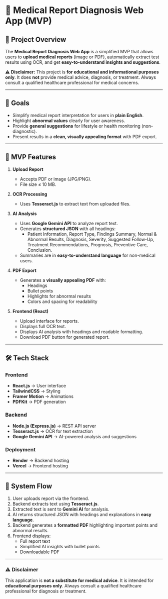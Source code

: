 # 🧾 Medical Report Diagnosis Web App (MVP)

## 📌 Project Overview
The **Medical Report Diagnosis Web App** is a simplified MVP that allows users to **upload medical reports** (image or PDF), automatically extract test results using OCR, and get **easy-to-understand insights and suggestions**.  

⚠️ **Disclaimer:** This project is **for educational and informational purposes only**. It does **not** provide medical advice, diagnosis, or treatment. Always consult a qualified healthcare professional for medical concerns.  

---

## 🎯 Goals
- Simplify medical report interpretation for users in **plain English**.  
- Highlight **abnormal values** clearly for user awareness.  
- Provide **general suggestions** for lifestyle or health monitoring (non-diagnostic).  
- Present results in a **clean, visually appealing format** with PDF export.  

---

## 🚀 MVP Features
1. **Upload Report**
   - Accepts PDF or image (JPG/PNG).  
   - File size ≤ 10 MB.  

2. **OCR Processing**
   - Uses **Tesseract.js** to extract text from uploaded files.  

3. **AI Analysis**
   - Uses **Google Gemini API** to analyze report text.  
   - Generates **structured JSON** with all headings:
     - Patient Information, Report Type, Findings Summary, Normal & Abnormal Results, Diagnosis, Severity, Suggested Follow-Up, Treatment Recommendations, Prognosis, Preventive Care, Conclusion.  
   - Summaries are in **easy-to-understand language** for non-medical users.  

4. **PDF Export**
   - Generates a **visually appealing PDF** with:
     - Headings
     - Bullet points
     - Highlights for abnormal results
     - Colors and spacing for readability

5. **Frontend (React)**
   - Upload interface for reports.  
   - Displays full OCR text.  
   - Displays AI analysis with headings and readable formatting.  
   - Download PDF button for generated report.  

---

## 🛠️ Tech Stack

### Frontend
- **React.js** → User interface  
- **TailwindCSS** → Styling  
- **Framer Motion** → Animations  
- **PDFKit** → PDF generation  

### Backend
- **Node.js (Express.js)** → REST API server  
- **Tesseract.js** → OCR for text extraction  
- **Google Gemini API** → AI-powered analysis and suggestions  

### Deployment
- **Render** → Backend hosting  
- **Vercel** → Frontend hosting  

---

## 🔄 System Flow
1. User uploads report via the frontend.  
2. Backend extracts text using **Tesseract.js**.  
3. Extracted text is sent to **Gemini AI** for analysis.  
4. AI returns structured JSON with headings and explanations in **easy language**.  
5. Backend generates a **formatted PDF** highlighting important points and abnormal results.  
6. Frontend displays:
   - Full report text
   - Simplified AI insights with bullet points
   - Downloadable PDF

---

### ⚠️ Disclaimer
This application is **not a substitute for medical advice**. It is intended for **educational purposes only**. Always consult a qualified healthcare professional for diagnosis or treatment.
